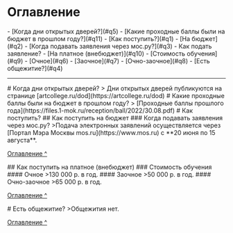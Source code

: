 # Оглавление
<div hidden="true" id="index"></div>
- [Когда дни открытых дверей?](#q5)
- [Какие проходные баллы были на бюджет в прошлом году?](#q11)
- [Как поступить?](#q1)
  - [На бюджет](#q2)
	  - [Когда подавать заявления через мос.ру?](#q3)
	  - Как подать заявление?
  - [На платное (внебюджет)](#q10)
	  - [Стоимость обучения](#q9)
		  - [Очное](#q6)
		  - [Заочное](#q7)
		  - [Очно-заочное](#q8)
- [Есть общежитие?](#q4)

***

<div hidden="true" id="q5"></div>
# Когда дни открытых дверей?
> Дни открытых дверей публикуются на странице [artcollege.ru/dod](https://artcollege.ru/dod)

<div hidden="true" id="q11"></div>
# Какие проходные баллы были на бюджет в прошлом году?
> [Проходные баллы прошлого года](https://files.1-mok.ru/reception/ball/2022/30.08.pdf)

<div hidden="true" id="q1"></div>
# Как поступить?

<div hidden="true" id="q2"></div>
## Как поступить на бюджет

<div hidden="true" id="q3"></div>
### Когда подавать заявления через мос.ру?
>Подача электронных заявлений осуществляется через [Портал Мэра Москвы mos.ru](https://www.mos.ru) с **20 июня по 15 августа**.

[Оглавление ^](#index)

<div hidden="true" id="q10"></div>
## Как поступить на платное (внебюджет)

<div hidden="true" id="q9"></div>
### Стоимость обучения

<div hidden="true" id="q6"></div>
#### Очное
>130 000 р. в год.

<div hidden="true" id="q7"></div>
#### Заочное
>50 000 р. в год.

<div hidden="true" id="q8"></div>
#### Очно-заочное
>65 000 р. в год.

[Оглавление ^](#index)

<div hidden="true" id="q4"></div>
# Есть общежитие?
>Общежития нет.

[Оглавление ^](#index)
